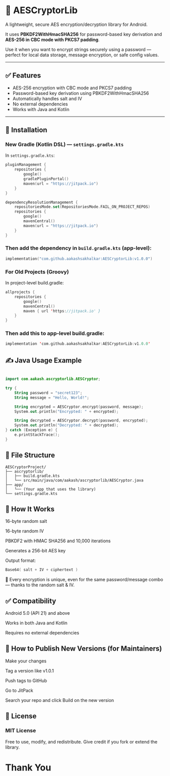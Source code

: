 # 🔐 AESCryptorLib

A lightweight, secure AES encryption/decryption library for Android.

It uses **PBKDF2WithHmacSHA256** for password-based key derivation and **AES-256 in CBC mode with PKCS7 padding**.

Use it when you want to encrypt strings securely using a password — perfect for local data storage, message encryption, or safe config values.

---

## ✅ Features

- AES-256 encryption with CBC mode and PKCS7 padding  
- Password-based key derivation using PBKDF2WithHmacSHA256  
- Automatically handles salt and IV  
- No external dependencies  
- Works with Java and Kotlin  

---

## 🔧 Installation

### New Gradle (Kotlin DSL) — `settings.gradle.kts`

In `settings.gradle.kts`:

```kotlin
pluginManagement {
    repositories {
        google()
        gradlePluginPortal()
        maven(url = "https://jitpack.io")
    }
}

dependencyResolutionManagement {
    repositoriesMode.set(RepositoriesMode.FAIL_ON_PROJECT_REPOS)
    repositories {
        google()
        mavenCentral()
        maven(url = "https://jitpack.io")
    }
}
```
### Then add the dependency in `build.gradle.kts` (app-level):

```kotlin
implementation("com.github.aakashsakhalkar:AESCryptorLib:v1.0.0")
```
### For Old Projects (Groovy)
In project-level build.gradle:
```kotlin
allprojects {
    repositories {
        google()
        mavenCentral()
        maven { url 'https://jitpack.io' }
    }
}
```
### Then add this to app-level build.gradle:
```kotlin
implementation 'com.github.aakashsakhalkar:AESCryptorLib:v1.0.0'
```

## ✍️ Java Usage Example
```kotlin

import com.aakash.ascryptorlib.AESCryptor;

try {
    String password = "secret123";
    String message = "Hello, World!";

    String encrypted = AESCryptor.encrypt(password, message);
    System.out.println("Encrypted: " + encrypted);

    String decrypted = AESCryptor.decrypt(password, encrypted);
    System.out.println("Decrypted: " + decrypted);
} catch (Exception e) {
    e.printStackTrace();
}
```
## 📁 File Structure
```text
AESCryptorProject/
├── ascryptorlib/
│   ├── build.gradle.kts
│   └── src/main/java/com/aakash/ascryptorlib/AESCryptor.java
├── app/
│   └── (Your app that uses the library)
└── settings.gradle.kts
```
## 🧠 How It Works
16-byte random salt

16-byte random IV

PBKDF2 with HMAC SHA256 and 10,000 iterations

Generates a 256-bit AES key

Output format:
```kotlin
Base64( salt + IV + ciphertext )
```
🔐 Every encryption is unique, even for the same password/message combo — thanks to the random salt & IV.

## ✅ Compatibility
Android 5.0 (API 21) and above

Works in both Java and Kotlin

Requires no external dependencies

## 🚀 How to Publish New Versions (for Maintainers)
Make your changes

Tag a version like v1.0.1

Push tags to GitHub

Go to JitPack

Search your repo and click Build on the new version

## 📝 License
### MIT License

Free to use, modify, and redistribute.
Give credit if you fork or extend the library.

# Thank You



